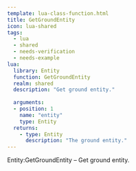 ```yaml
---
template: lua-class-function.html
title: GetGroundEntity
icon: lua-shared
tags:
  - lua
  - shared
  - needs-verification
  - needs-example
lua:
  library: Entity
  function: GetGroundEntity
  realm: shared
  description: "Get ground entity."
  
  arguments:
  - position: 1
    name: "entity"
    type: Entity
  returns:
    - type: Entity
      description: "The ground entity."
---
```


<div class="lua__search__keywords">
Entity:GetGroundEntity &#x2013; Get ground entity.
</div>
